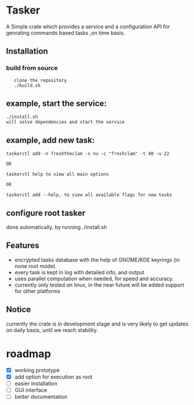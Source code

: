
# Tasker

A Simple crate which provides a service and a configuration API for genrating commands based tasks ,on time basis.




## Installation
### build from source

```install libthemis on your system
   clone the repository
   ./build.sh
```



## example, start the service:


```
./install.sh
will solve dependencies and start the service

```
## example, add new task:


```
taskerctl add -n freshtheclam -s nu -c "freshclam" -t 40 -u 22

OR

taskerctl help to view all main options

OR

taskerctl add --help, to view all available flags for new tasks

```
## configure root tasker
done automatically, by running ./install.sh


## Features

- encrypted tasks database with the help of GNOME/KDE keyrings (in none root mode)
- every task is kept in log with detailed info, and output
- uses parallel computation when needed, for speed and accuracy.
- currently only tested on linux, in the near future will be added support for other platforms

## Notice

currently the crate is in development stage and is very likely to get updates on daily basis, until we reach stability. 

# roadmap
- [x]  working prototype
- [x]  add option for execution as root
- [ ]  easier installation
- [ ]  GUI interface
- [ ]  better documentation